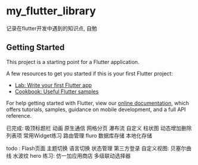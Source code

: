 # my_flutter_library

记录在flutter开发中遇到的知识点, 自勉

## Getting Started

This project is a starting point for a Flutter application.

A few resources to get you started if this is your first Flutter project:

- [Lab: Write your first Flutter app](https://flutter.dev/docs/get-started/codelab)
- [Cookbook: Useful Flutter samples](https://flutter.dev/docs/cookbook)

For help getting started with Flutter, view our
[online documentation](https://flutter.dev/docs), which offers tutorials,
samples, guidance on mobile development, and a full API reference.


已完成:
    吸顶标题栏
    动画
    原生通信
    网格分页
    瀑布流
    自定义 柱状图
    动态增加删除列表项
    常用Widget练习
    路由管理 fluro
    数据库存储
    本地化存储


todo :
  Flash页面
  主题切换
  语言切换
  状态管理
  第三方登录
  自定义视图: 
    贝塞尔曲线
    水波纹
  hero 练习: 仿一加应用商店
  多级联动选择器
   